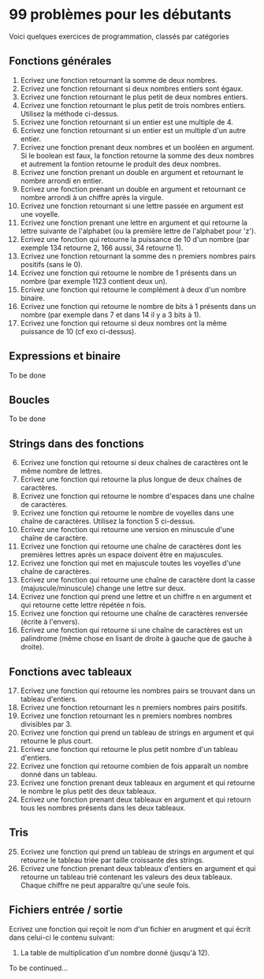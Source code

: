 # 99 problèmes pour les débutants

Voici quelques exercices de programmation, classés par catégories

## Fonctions générales
1. Ecrivez une fonction retournant la somme de deux nombres.
2. Ecrivez une fonction retournant si deux nombres entiers sont égaux.
3. Ecrivez une fonction retournant le plus petit de deux nombres entiers.
4. Ecrivez une fonction retournant le plus petit de trois nombres entiers. Utilisez la méthode ci-dessus.
4. Ecrivez une fonction retournant si un entier est une multiple de 4.
5. Ecrivez une fonction retournant si un entier est un multiple d'un autre entier.
6. Ecrivez une fonction prenant deux nombres et un booléen en argument. Si le boolean est faux, la fonction retourne la somme des deux nombres et autrement la fontion retourne le produit des deux nombres.
7. Ecrivez une fonction prenant un double en argument et retournant le nombre arrondi en entier.
8. Ecrivez une fonction prenant un double en argument et retournant ce nombre arrondi à un chiffre après la virgule.
9. Ecrivez une fonction retournant si une lettre passée en argument est une voyelle.
10. Ecrivez une fonction prenant une lettre en argument et qui retourne la lettre suivante de l'alphabet (ou la première lettre de l'alphabet pour 'z').
11. Ecrivez une fonction qui retourne la puissance de 10 d'un nombre (par exemple 134 retourne 2, 166 aussi, 34 retourne 1).
12. Ecrivez une fonction retournant la somme des n premiers nombres pairs positifs (sans le 0).
13. Ecrivez une fonction qui retourne le nombre de 1 présents dans un nombre (par exemple 1123 contient deux un).
14. Ecrivez une fonction qui retourne le complément à deux d'un nombre binaire.
15. Ecrivez une fonction qui retourne le nombre de bits à 1 présents dans un nombre (par exemple dans 7 et dans 14 il y a 3 bits à 1).
16. Ecrivez une fonction qui retourne si deux nombres ont la même puissance de 10 (cf exo ci-dessus).

## Expressions et binaire
To be done

## Boucles
To be done

## Strings dans des fonctions
6. Ecrivez une fonction qui retourne si deux chaînes de caractères ont le même nombre de lettres.
7. Ecrivez une fonction qui retourne la plus longue de deux chaînes de caractères.
8. Ecrivez une fonction qui retourne le nombre d'espaces dans une chaîne de caractères.
9. Ecrivez une fonction qui retourne le nombre de voyelles dans une chaîne de caractères. Utilisez la fonction 5 ci-dessus.
10. Ecrivez une fonction qui retourne une version en minuscule d'une chaîne de caractère.
11. Ecrivez une fonction qui retourne une chaîne de caractères dont les premières lettres après un espace doivent être en majuscules.
12. Ecrivez une fonction qui met en majuscule toutes les voyelles d'une chaîne de caractères.
13. Ecrivez une fonction qui retourne une chaîne de caractère dont la casse (majuscule/minuscule) change une lettre sur deux.
14. Ecrivez une fonction qui prend une lettre et un chiffre n en argument et qui retourne cette lettre répétée n fois.
15. Ecrivez une fonction qui retourne une chaîne de caractères renversée (écrite à l'envers).
16. Ecrivez une fonction qui retourne si une chaîne de caractères est un palindrome (même chose en lisant de droite à gauche que de gauche à droite).

## Fonctions avec tableaux
17. Ecrivez une fonction qui retourne les nombres pairs se trouvant dans un tableau d'entiers.
18. Ecrivez une fonction retournant les n premiers nombres pairs positifs.
19. Ecrivez une fonction retournant les n premiers nombres nombres divisibles par 3.
20. Ecrivez une fonction qui prend un tableau de strings en argument et qui retourne le plus court.
21. Ecrivez une fonction qui retourne le plus petit nombre d'un tableau d'entiers.
22. Ecrivez une fonction qui retourne combien de fois apparaît un nombre donné dans un tableau.
23. Ecrivez une fonction prenant deux tableaux en argument et qui retourne le nombre le plus petit des deux tableaux.
24. Ecrivez une fonction prenant deux tableaux en argument et qui retourn tous les nombres présents dans les deux tableaux.

## Tris
25. Ecrivez une fonction qui prend un tableau de strings en argument et qui retourne le tableau triée par taille croissante des strings.
26. Ecrivez une fonction prenant deux tableaux d'entiers en argument et qui retourne un tableau trié contenant les valeurs des deux tableaux. Chaque chiffre ne peut apparaître qu'une seule fois.

## Fichiers entrée / sortie
Ecrivez une fonction qui reçoit le nom d'un fichier en arugment et qui écrit dans celui-ci le contenu suivant:
1. La table de multiplication d'un nombre donné (jusqu'à 12).


To be continued...
